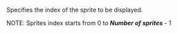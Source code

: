 Specifies the index of the sprite to be displayed.

NOTE: Sprites index starts from 0 to ***Number of sprites*** - 1
